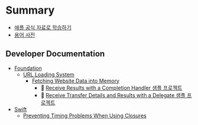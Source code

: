 # Summary

- [애플 공식 자료로 학습하기](README.md)
- [용어 사전](GLOSSARY.md)

## Developer Documentation

- [Foundation](documentation/foundation/foundation.md)
    - [URL Loading System](documentation/foundation/url_loading_system/url_loading_system.md)
        - [Fetching Website Data into Memory](documentation/foundation/url_loading_system/fetching_website_data_into_memory/fetching_website_data_into_memory.md)
            - 📌 [Receive Results with a Completion Handler 샘플 프로젝트](./documentation/foundation/url_loading_system/fetching_website_data_into_memory/fetching_website_data_into_memory.md#receive-results-with-a-completion-handler-1)
            - 📌 [Receive Transfer Details and Results with a Delegate 샘플 프로젝트](./documentation/foundation/url_loading_system/fetching_website_data_into_memory/fetching_website_data_into_memory.md#receive-transfer-details-and-results-with-a-delegate-샘플-프로젝트)
- [Swift](documentation/swift/swift.md)
    - [Preventing Timing Problems When Using Closures](documentation/swift/preventing-timing-problems-when-using-closures.md)